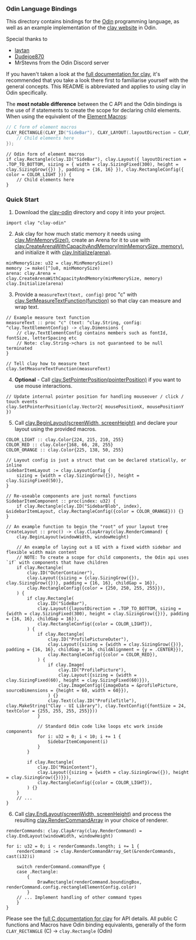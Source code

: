 ### Odin Language Bindings

This directory contains bindings for the [Odin](odin-lang.org) programming language, as well as an example implementation of the [clay website](https://nicbarker.com/clay) in Odin.

Special thanks to

- [laytan](https://github.com/laytan)
- [Dudejoe870](https://github.com/Dudejoe870)
- MrStevns from the Odin Discord server

If you haven't taken a look at the [full documentation for clay](https://github.com/nicbarker/clay/blob/main/README.md), it's recommended that you take a look there first to familiarise yourself with the general concepts. This README is abbreviated and applies to using clay in Odin specifically.

The **most notable difference** between the C API and the Odin bindings is the use of if statements to create the scope for declaring child elements. When using the equivalent of the [Element Macros](https://github.com/nicbarker/clay/blob/main/README.md#element-macros):

```C
// C form of element macros
CLAY_RECTANGLE(CLAY_ID("SideBar"), CLAY_LAYOUT(.layoutDirection = CLAY_TOP_TO_BOTTOM, .sizing = { .width = CLAY_SIZING_FIXED(300), .height = CLAY_SIZING_GROW() }, .padding = {16, 16}), CLAY_RECTANGLE_CONFIG(.color = COLOR_LIGHT), {
	// Child elements here
});
```

```Odin
// Odin form of element macros
if clay.Rectangle(clay.ID("SideBar"), clay.Layout({ layoutDirection = .TOP_TO_BOTTOM, sizing = { width = clay.SizingFixed(300), height = clay.SizingGrow({}) }, padding = {16, 16} }), clay.RectangleConfig({ color = COLOR_LIGHT })) {
	// Child elements here
}
```

### Quick Start

1. Download the [clay-odin](https://github.com/nicbarker/clay/tree/main/bindings/odin/clay-odin) directory and copy it into your project.

```Odin
import clay "clay-odin"
```

2. Ask clay for how much static memory it needs using [clay.MinMemorySize()](https://github.com/nicbarker/clay/blob/main/README.md#clay_minmemorysize), create an Arena for it to use with [clay.CreateArenaWithCapacityAndMemory(minMemorySize, memory)](https://github.com/nicbarker/clay/blob/main/README.md#clay_createarenawithcapacityandmemory), and initialize it with [clay.Initialize(arena)](https://github.com/nicbarker/clay/blob/main/README.md#clay_initialize).

```Odin
minMemorySize: u32 = clay.MinMemorySize()
memory := make([^]u8, minMemorySize)
arena: clay.Arena = clay.CreateArenaWithCapacityAndMemory(minMemorySize, memory)
clay.Initialize(arena)
``` 

3. Provide a `measureText(text, config)` proc "c" with [clay.SetMeasureTextFunction(function)](https://github.com/nicbarker/clay/blob/main/README.md#clay_setmeasuretextfunction) so that clay can measure and wrap text.

```Odin
// Example measure text function
measureText :: proc "c" (text: ^clay.String, config: ^clay.TextElementConfig) -> clay.Dimensions {
    // clay.TextElementConfig contains members such as fontId, fontSize, letterSpacing etc
    // Note: clay.String->chars is not guaranteed to be null terminated
}

// Tell clay how to measure text
clay.SetMeasureTextFunction(measureText)
``` 

4. **Optional** - Call [clay.SetPointerPosition(pointerPosition)](https://github.com/nicbarker/clay/blob/main/README.md#clay_setpointerposition) if you want to use mouse interactions.

```Odin
// Update internal pointer position for handling mouseover / click / touch events
clay.SetPointerPosition(clay.Vector2{ mousePositionX, mousePositionY })
```

5. Call [clay.BeginLayout(screenWidth, screenHeight)](https://github.com/nicbarker/clay/blob/main/README.md#clay_beginlayout) and declare your layout using the provided macros.

```Odin
COLOR_LIGHT :: clay.Color{224, 215, 210, 255}
COLOR_RED :: clay.Color{168, 66, 28, 255}
COLOR_ORANGE :: clay.Color{225, 138, 50, 255}

// Layout config is just a struct that can be declared statically, or inline
sidebarItemLayout := clay.LayoutConfig {
    sizing = {width = clay.SizingGrow({}), height = clay.SizingFixed(50)},
}

// Re-useable components are just normal functions
SidebarItemComponent :: proc(index: u32) {
    if clay.Rectangle(clay.ID("SidebarBlob", index), &sidebarItemLayout, clay.RectangleConfig({color = COLOR_ORANGE})) {}
}

// An example function to begin the "root" of your layout tree
CreateLayout :: proc() -> clay.ClayArray(clay.RenderCommand) {
    clay.BeginLayout(windowWidth, windowHeight)

    // An example of laying out a UI with a fixed width sidebar and flexible width main content
    // NOTE: To create a scope for child components, the Odin api uses `if` with components that have children
    if clay.Rectangle(
        clay.ID("OuterContainer"),
        clay.Layout({sizing = {clay.SizingGrow({}), clay.SizingGrow({})}, padding = {16, 16}, childGap = 16}),
        clay.RectangleConfig({color = {250, 250, 255, 255}}),
    ) {
        if clay.Rectangle(
            clay.ID("SideBar"),
            clay.Layout({layoutDirection = .TOP_TO_BOTTOM, sizing = {width = clay.SizingFixed(300), height = clay.SizingGrow({})}, padding = {16, 16}, childGap = 16}),
            clay.RectangleConfig({color = COLOR_LIGHT}),
        ) {
            if clay.Rectangle(
                clay.ID("ProfilePictureOuter"),
                clay.Layout({sizing = {width = clay.SizingGrow({})}, padding = {16, 16}, childGap = 16, childAlignment = {y = .CENTER}}),
                clay.RectangleConfig({color = COLOR_RED}),
            ) {
                if clay.Image(
                    clay.ID("ProfilePicture"),
                    clay.Layout({sizing = {width = clay.SizingFixed(60), height = clay.SizingFixed(60)}}),
                    clay.ImageConfig({imageData = &profilePicture, sourceDimensions = {height = 60, width = 60}}),
                ) {}
                clay.Text(clay.ID("ProfileTitle"), clay.MakeString("Clay - UI Library"), clay.TextConfig({fontSize = 24, textColor = {255, 255, 255, 255}}))
            }

            // Standard Odin code like loops etc work inside components
            for i: u32 = 0; i < 10; i += 1 {
                SidebarItemComponent(i)
            }
        }

        if clay.Rectangle(
            clay.ID("MainContent"),
            clay.Layout({sizing = {width = clay.SizingGrow({}), height = clay.SizingGrow({})}}),
            clay.RectangleConfig({color = COLOR_LIGHT}),
        ) {}
    }
    // ...
}
```

6. Call [clay.EndLayout(screenWidth, screenHeight)](https://github.com/nicbarker/clay/blob/main/README.md#clay_endlayout) and process the resulting [clay.RenderCommandArray](https://github.com/nicbarker/clay/blob/main/README.md#clay_rendercommandarray) in your choice of renderer.

```Odin
renderCommands: clay.ClayArray(clay.RenderCommand) = clay.EndLayout(windowWidth, windowHeight)

for i: u32 = 0; i < renderCommands.length; i += 1 {
    renderCommand := clay.RenderCommandArray_Get(&renderCommands, cast(i32)i)

    switch renderCommand.commandType {
    case .Rectangle:
        {
            DrawRectangle(renderCommand.boundingBox, renderCommand.config.rectangleElementConfig.color)
        }
    // ... Implement handling of other command types
    }
}
```

Please see the [full C documentation for clay](https://github.com/nicbarker/clay/blob/main/README.md) for API details. All public C functions and Macros have Odin binding equivalents, generally of the form `CLAY_RECTANGLE` (C) -> `clay.Rectangle` (Odin)
